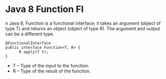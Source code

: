 # Java 8 Function FI

n Java 8, Function is a functional interface; it takes an argument (object of type T) and returns an object (object of type R). 
The argument and output can be a different type.

```
@FunctionalInterface
public interface Function<T, R> {
      R apply(T t);
}
```
- T – Type of the input to the function.
- R – Type of the result of the function.